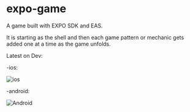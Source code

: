 # expo-game

A game built with EXPO SDK and EAS.

It is starting as the shell and then each game pattern or mechanic gets added one at a time as the game unfolds.


Latest on Dev:

-ios:

![ios](https://qr.expo.dev/eas-update?updateId=64025d7a-d5f6-4fd9-853e-3040ae6c0039&appScheme=exp&host=u.expo.dev)

-android:

![Android](https://qr.expo.dev/eas-update?updateId=dfb965c3-6f65-4614-8038-9f75f849ce0c&appScheme=exp&host=u.expo.dev)

